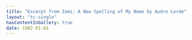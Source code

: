 ```yaml
---
title: "Excerpt from Zami: A New Spelling of My Name by Audre Lorde"
layout: "tc-single"
hasContentInGallery: true
date: 1982-01-01
---
```

